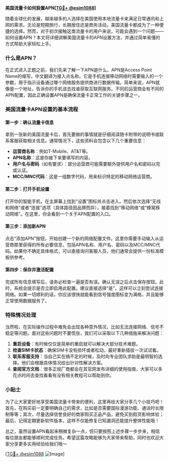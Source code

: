 **美国流量卡如何設置APN[[TG💪+ @esim1088](https://t.me/s/esim1088)]**

随着全球化的发展，越来越多的人选择在美国使用本地流量卡来满足日常通讯和上网的需求。无论是短期旅行、长期居住还是商务活动，美国流量卡都成为了一种便捷的选择。然而，对于初次接触这类流量卡的用户来说，可能会遇到一个问题——如何设置APN？本文将详细讲解美国流量卡的APN设置方法，并通过简单易懂的方式帮助大家轻松上手。

### 什么是APN？

在正式进入正题之前，我们先来了解一下APN是什么。APN是Access Point Name的缩写，中文翻译为接入点名称。它是手机连接移动网络时需要输入的一个参数，用于指示设备通过哪个网络服务提供商进行数据传输。简单来说，APN就像是一个地址，告诉你的手机该去找谁获取互联网服务。不同的运营商会有不同的APN配置，因此正确设置APN是确保流量卡正常工作的关键步骤之一。

### 美国流量卡APN设置的基本流程

#### 第一步：确认流量卡信息
拿到一张新的美国流量卡后，首先要做的事情就是仔细阅读随卡附带的说明书或联系客服获取相关信息。通常情况下，这些资料会包含以下几个重要信息：
- **运营商名称**：例如T-Mobile、AT&T等。
- **APN名称**：这是你接下来要填写的内容。
- **用户名与密码**（如有要求）：部分运营商可能需要额外提供用户名和密码以完成认证。
- **MCC/MNC代码**：这是一组数字代码，用来标识特定的移动网络运营商。

#### 第二步：打开手机设置
打开你的智能手机，在主屏幕上找到“设置”图标并点击进入。然后依次选择“无线和网络”或者“连接”选项（具体路径因品牌而异），接着找到“移动网络”或“蜂窝移动网络”。在这里，你会看到一个关于APN配置的入口。

#### 第三步：添加新APN
点击“添加APN”按钮，开始创建一个新的网络配置文件。这里你需要手动输入从运营商那里获得的所有必要信息，包括APN名称、用户名、密码以及MCC/MNC代码。如果你不确定具体格式，可以直接询问客服人员，他们通常会提供一份标准模板供参考。

#### 第四步：保存并激活配置
完成所有信息填写后，请务必检查一遍是否有误。确认无误之后点击保存按钮。此时，系统会提示是否立即启用此配置。建议直接选择“是”，这样可以立刻尝试连接网络。如果一切顺利的话，你应该很快就能看到信号强度图标变为满格，并且能够正常使用数据服务了。

### 特殊情况处理

当然啦，在实际操作过程中难免会出现各种意外情况，比如无法连接网络、信号不稳定等问题。面对这些问题时不要慌张，我们可以采取以下几种措施来解决问题：

1. **重启设备**：有时候仅仅是简单的重启就可以解决大部分技术难题。
2. **检查SIM卡状态**：确保SIM卡没有损坏或者松动，最好重新插拔一次试试看。
3. **联系客服支持**：当自己实在搞不定的时候，及时向专业团队求助是最明智的选择。他们会根据具体情况给出针对性解决方案。
4. **查阅官方文档**：很多正规厂商都会在其官网发布详细的使用指南，大家可以多花点时间去查找看看有没有相关教程可以帮助到你。

### 小贴士

为了让大家更好地享受美国流量卡带来的便利，这里再给大家分享几个小技巧吧！首先，在购买前一定要明确自己的需求，比如是否需要国际漫游功能、通话时长限制等等；其次，尽量选择信誉良好的商家购买正品产品，避免买到假货影响体验；最后，记得定期更新软件版本，这样不仅能修复已知漏洞还能提升整体性能哦！

总之，虽然设置APN看起来稍微复杂一点，但只要按照上述步骤一步步来，相信每位朋友都能够顺利完成任务。希望这篇攻略能够为大家带来帮助，同时也欢迎大家分享更多实用经验给我们哦～

[[TG💪+ @esim1088](https://t.me/s/esim1088) ![Image](https://i.postimg.cc/4NQfJmqS/Snipaste-2025-05-13-00-14-12.png)]